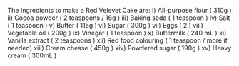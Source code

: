 The Ingredients to make a Red Velevet Cake are:
i) All-purpose flour ( 310g )
ii) Cocoa powder ( 2 teaspoons / 16g )
iii) Baking soda ( 1 teaspoon )
iv) Salt ( 1 teaspoon )
v) Butter ( 115g )
vi) Sugar ( 300g )
vii) Eggs ( 2 )
viii) Vegetable oil ( 200g )
ix) Vinegar ( 1 teaspoon )
x) Buttermilk ( 240 mL )
xi) Vanilla extract ( 2 teaspoons )
xii) Red food colouring ( 1 teaspoon / more if needed)
xiii) Cream chesse ( 450g )
xiv) Powdered sugar ( 190g )
xv) Heavy cream ( 300mL )